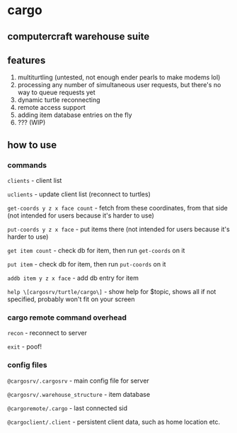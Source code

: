 # cargo

## computercraft warehouse suite

## features

1. multiturtling (untested, not enough ender pearls to make modems lol)
2. processing any number of simultaneous user requests, but there's no way to queue requests yet
3. dynamic turtle reconnecting
4. remote access support
5. adding item database entries on the fly
6. ??? (WIP)

## how to use

### commands

`clients` - client list

`uclients` - update client list (reconnect to turtles)

`get-coords y z x face count` - fetch from these coordinates, from that side (not intended for users because it's harder to use)

`put-coords y z x face` - put items there (not intended for users because it's harder to use)

`get item count` - check db for item, then run `get-coords` on it

`put item` - check db for item, then run `put-coords` on it

`addb item y z x face` - add db entry for item

`help \[cargosrv/turtle/cargo\]` - show help for $topic, shows all if not specified, probably won't fit on your screen

### cargo remote command overhead

`recon` - reconnect to server

`exit` - poof!


### config files

`@cargosrv/.cargosrv` - main config file for server

`@cargosrv/.warehouse_structure` - item database

`@cargoremote/.cargo` - last connected sid

`@cargoclient/.client` - persistent client data, such as home location etc.


